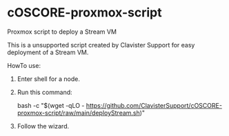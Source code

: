# cOSCORE-proxmox-script
Proxmox script to deploy a Stream VM

This is a unsupported script created by Clavister Support for easy deployment of a Stream VM.


HowTo use:
1. Enter shell for a node.
2. Run this command:
   
   bash -c "$(wget -qLO - https://github.com/ClavisterSupport/cOSCORE-proxmox-script/raw/main/deployStream.sh)"
4. Follow the wizard.

